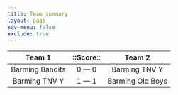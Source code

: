 ```yaml
---
title: Team summary
layout: page
nav-menu: false
exclude: true
---
```




|     Team 1      |  ::Score::  |      Team 2      |
|:---------------:|:-----------:|:----------------:|
| Barming Bandits | 0 &mdash; 0 |  Barming TNV Y   |
|  Barming TNV Y  | 1 &mdash; 1 | Barming Old Boys |

 <br /><br /><br />